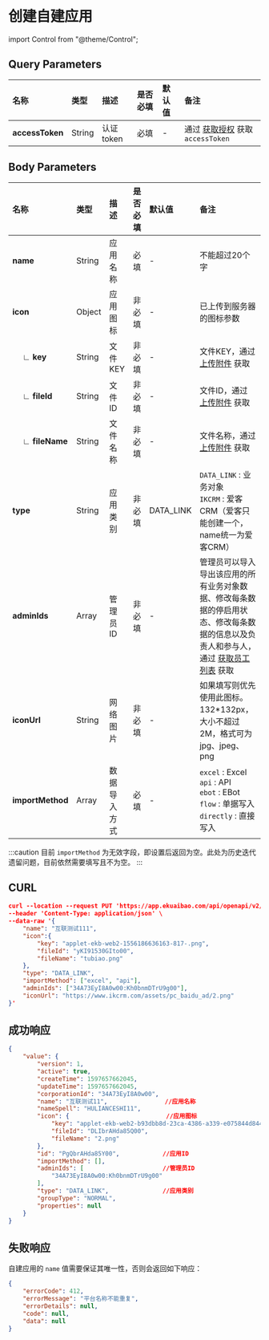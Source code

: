 # 创建自建应用

import Control from "@theme/Control";

<Control
method="PUT"
url="/api/openapi/v2/datalink/createPlatform"
/>

## Query Parameters

| 名称 | 类型 | 描述 | 是否必填 | 默认值 | 备注 |
| :--- | :--- | :--- | :--- |:--- | :--- |
| **accessToken** | String | 认证token | 必填 | - | 通过 [获取授权](/docs/open-api/getting-started/auth) 获取 `accessToken` |

## Body Parameters

| 名称 | 类型 | 描述 | 是否必填 | 默认值 | 备注 |
| :--- | :--- | :--- | :--- |:--- | :--- |
| **name**               | String | 应用名称   | 必填   | - | 不能超过20个字  |
| **icon**               | Object | 应用图标   | 非必填 | - | 已上传到服务器的图标参数 |
| **&emsp; ∟ key**      | String | 文件KEY   | 非必填  | - | 文件KEY，通过 [上传附件](/docs/open-api/attachment/attachment-upload) 获取 |
| **&emsp; ∟ fileId**   | String | 文件ID    | 非必填  | - | 文件ID，通过 [上传附件](/docs/open-api/attachment/attachment-upload) 获取 |
| **&emsp; ∟ fileName** | String | 文件名称   | 非必填  | - | 文件名称，通过 [上传附件](/docs/open-api/attachment/attachment-upload) 获取 |
| **type**               | String | 应用类别   | 非必填  | DATA_LINK | `DATA_LINK` : 业务对象<br/>`IKCRM` : 爱客CRM（爱客只能创建一个，name统一为爱客CRM） |
| **adminIds**           | Array  | 管理员ID   | 非必填  | - | 管理员可以导入导出该应用的所有业务对象数据、修改每条数据的停启用状态、修改每条数据的信息以及负责人和参与人，通过 [获取员工列表](/docs/open-api/corporation/get-all-staffs) 获取 |
| **iconUrl**            | String | 网络图片    | 非必填  | - | 如果填写则优先使用此图标。132*132px，大小不超过2M，格式可为jpg、jpeg、png |
| **importMethod**       | Array  | 数据导入方式 | 必填   | - | `excel` : Excel<br/>`api` : API<br/>`ebot` : EBot <br/> `flow` : 单据写入<br/>`directly` : 直接写入 |

:::caution
目前 `importMethod` 为无效字段，即设置后返回为空。此处为历史迭代遗留问题，目前依然需要填写且不为空。
:::

## CURL
```json
curl --location --request PUT 'https://app.ekuaibao.com/api/openapi/v2/datalink/createPlatform?accessToken=cxEbrzNJSA3A00' \
--header 'Content-Type: application/json' \
--data-raw '{
    "name": "互联测试111",
    "icon":{
        "key": "applet-ekb-web2-1556186636163-817-.png",
        "fileId": "yKI91530GIto00",
        "fileName": "tubiao.png"
    },
    "type": "DATA_LINK",
    "importMethod": ["excel", "api"],
    "adminIds": ["34A73EyI8A0w00:Kh0bnmDTrU9g00"],
    "iconUrl": "https://www.ikcrm.com/assets/pc_baidu_ad/2.png"
}'
```

## 成功响应
```json
{
    "value": {
        "version": 1,
        "active": true,
        "createTime": 1597657662045,
        "updateTime": 1597657662045,
        "corporationId": "34A73EyI8A0w00",
        "name": "互联测试11",                //应用名称
        "nameSpell": "HULIANCESHI11",
        "icon": {                           //应用图标
            "key": "applet-ekb-web2-b93dbb8d-23ca-4386-a339-e075844d8440-2.png",
            "fileId": "DLIbrAHda85Q00",
            "fileName": "2.png"
        },
        "id": "PgQbrAHda85Y00",            //应用ID
        "importMethod": [],
        "adminIds": [                      //管理员ID
            "34A73EyI8A0w00:Kh0bnmDTrU9g00"
        ],
        "type": "DATA_LINK",               //应用类别
        "groupType": "NORMAL",
        "properties": null
    }
}
```

## 失败响应
自建应用的 `name` 值需要保证其唯一性，否则会返回如下响应：
```json
{
    "errorCode": 412,
    "errorMessage": "平台名称不能重复",
    "errorDetails": null,
    "code": null,
    "data": null
}
```